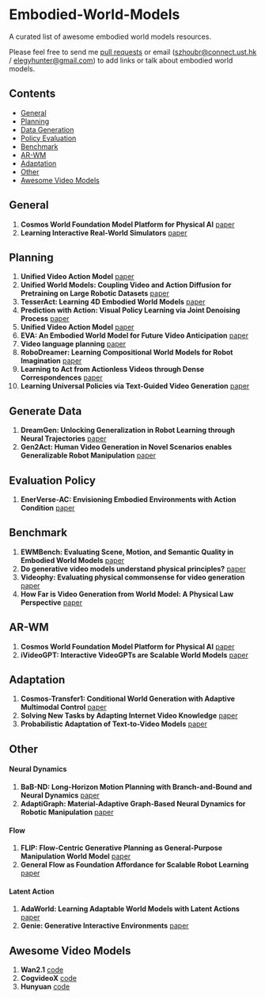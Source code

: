 # Embodied-World-Models
A curated list of awesome embodied world models resources.

Please feel free to send me [pull requests](https://github.com/rainbow979/Awesome-Embodied-World-Models/pulls) or email (szhoubr@connect.ust.hk / elegyhunter@gmail.com) to add links or talk about embodied world models.

## Contents

- [General](#general)
- [Planning](#planning)
- [Data Generation](#data-generation)
- [Policy Evaluation](#policy-evaluation)
- [Benchmark](#benchmark)
- [AR-WM](#AR-WM)
- [Adaptation](#adaptation)
- [Other](#other)
- [Awesome Video Models](#awesome-video-models)


## General
1. **Cosmos World Foundation Model Platform for Physical AI** [paper](https://arxiv.org/abs/2501.03575)
2. **Learning Interactive Real-World Simulators** [paper](https://arxiv.org/abs/2310.06114)

## Planning
1. **Unified Video Action Model** [paper](https://arxiv.org/abs/2503.00200)
2. **Unified World Models: Coupling Video and Action Diffusion for Pretraining on Large Robotic Datasets** [paper](https://arxiv.org/abs/2504.02792)
3. **TesserAct: Learning 4D Embodied World Models** [paper](https://arxiv.org/abs/2504.20995)
4. **Prediction with Action: Visual Policy Learning via Joint Denoising Process** [paper](https://arxiv.org/abs/2411.18179)
5. **Unified Video Action Model** [paper](https://arxiv.org/abs/2503.00200)
6. **EVA: An Embodied World Model for Future Video Anticipation** [paper](https://arxiv.org/abs/2410.15461)
7. **Video language planning** [paper](https://arxiv.org/abs/2310.10625)
8. **RoboDreamer: Learning Compositional World Models for Robot Imagination** [paper](https://arxiv.org/abs/2404.12377)
9. **Learning to Act from Actionless Videos through Dense Correspondences** [paper](https://arxiv.org/abs/2310.08576)
10. **Learning Universal Policies via Text-Guided Video Generation** [paper](https://arxiv.org/abs/2302.00111)

## Generate Data
1. **DreamGen: Unlocking Generalization in Robot Learning through Neural Trajectories** [paper](https://arxiv.org/abs/2505.12705)
2. **Gen2Act: Human Video Generation in Novel Scenarios enables Generalizable Robot Manipulation** [paper](https://arxiv.org/abs/2409.16283)

## Evaluation Policy
1. **EnerVerse-AC: Envisioning Embodied Environments with Action Condition** [paper](https://arxiv.org/abs/2505.09723)

## Benchmark
1. **EWMBench: Evaluating Scene, Motion, and Semantic Quality in Embodied World Models** [paper](https://arxiv.org/abs/2505.09694)
2. **Do generative video models understand physical principles?** [paper](https://arxiv.org/abs/2501.09038)
3. **Videophy:
Evaluating physical commonsense for video generation** [paper](https://arxiv.org/abs/2406.03520)
3. **How Far is Video Generation from World Model: A Physical Law Perspective** [paper](https://arxiv.org/abs/2411.02385)

## AR-WM
1. **Cosmos World Foundation Model Platform for Physical AI** [paper](https://arxiv.org/abs/2501.03575)
2. **iVideoGPT: Interactive VideoGPTs are Scalable World Models** [paper](https://arxiv.org/abs/2405.15223)

## Adaptation
1. **Cosmos-Transfer1: Conditional World Generation with Adaptive Multimodal Control** [paper](https://arxiv.org/abs/2503.14492)
2. **Solving New Tasks by Adapting Internet Video Knowledge** [paper](https://arxiv.org/abs/2504.15369)
3. **Probabilistic Adaptation of Text-to-Video Models** [paper](https://arxiv.org/abs/2306.01872)


## Other

#### Neural Dynamics
1. **BaB-ND: Long-Horizon Motion Planning with Branch-and-Bound and Neural Dynamics** [paper](https://arxiv.org/abs/2412.09584)
2. **AdaptiGraph: Material-Adaptive Graph-Based Neural Dynamics for Robotic Manipulation** [paper](https://arxiv.org/abs/2407.07889)

#### Flow
1. **FLIP: Flow-Centric Generative Planning as General-Purpose Manipulation World Model** [paper](https://arxiv.org/abs/2412.08261)
2. **General Flow as Foundation Affordance for Scalable Robot Learning** [paper](https://arxiv.org/abs/2401.11439)

#### Latent Action
1. **AdaWorld: Learning Adaptable World Models with Latent Actions** [paper](https://arxiv.org/abs/2503.18938)
2. **Genie: Generative Interactive Environments** [paper](https://arxiv.org/abs/2402.15391)


## Awesome Video Models
1. **Wan2.1** [code](https://github.com/Wan-Video/Wan2.1)
2. **CogvideoX** [code](https://github.com/THUDM/CogVideo)
3. **Hunyuan** [code](https://github.com/Tencent-Hunyuan/HunyuanVideo)

